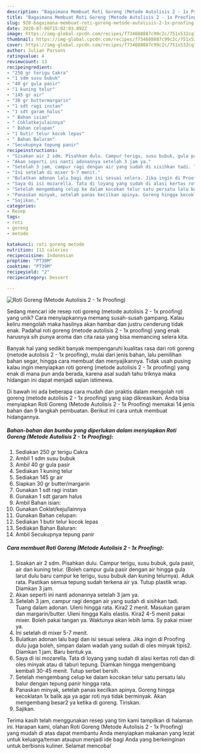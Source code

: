 ```yaml
---
description: "Bagaimana Membuat Roti Goreng (Metode Autolisis 2 - 1x Proofing), Menggugah Selera"
title: "Bagaimana Membuat Roti Goreng (Metode Autolisis 2 - 1x Proofing), Menggugah Selera"
slug: 920-bagaimana-membuat-roti-goreng-metode-autolisis-2-1x-proofing-menggugah-selera
date: 2020-07-06T15:02:03.892Z
image: https://img-global.cpcdn.com/recipes/f734688887c99c2c/751x532cq70/roti-goreng-metode-autolisis-2-1x-proofing-foto-resep-utama.jpg
thumbnail: https://img-global.cpcdn.com/recipes/f734688887c99c2c/751x532cq70/roti-goreng-metode-autolisis-2-1x-proofing-foto-resep-utama.jpg
cover: https://img-global.cpcdn.com/recipes/f734688887c99c2c/751x532cq70/roti-goreng-metode-autolisis-2-1x-proofing-foto-resep-utama.jpg
author: Julian Parsons
ratingvalue: 4
reviewcount: 13
recipeingredient:
- "250 gr terigu Cakra"
- "1 sdm susu bubuk"
- "40 gr gula pasir"
- "1 kuning telur"
- "145 gr air"
- "30 gr buttermargarin"
- "1 sdt ragi instan"
- "1 sdt garam halus"
- " Bahan isian"
- " Coklatkejulainnya"
- " Bahan celupan"
- "1 butir telur kocok lepas"
- " Bahan Baluran"
- "Secukupnya tepung panir"
recipeinstructions:
- "Sisakan air 2 sdm. Pisahkan dulu. Campur terigu, susu bubuk, gula pasir, air dan kuning telur. (Boleh campur gula pasir dengan air hingga gula larut dulu baru campur ke terigu, susu bubuk dan kuning telurnya). Aduk rata. Pastikan semua tepung sudah terkena air ya. Tutup plastik wrap. Diamkan 3 jam."
- "Akan seperti ini nanti adonannya setelah 3 jam ya."
- "Setelah 3 jam, campur ragi dengan air yang sudah di sisihkan tadi. Tuang dalam adonan. Uleni hingga rata. Kira2 2 menit. Masukan garam dan margarin/butter. Uleni hingga Kalis elastis. Kira2 4-5 menit pakai mixer. Boleh pakai tangan ya. Waktunya akan lebih lama. Sy pakai mixer ya."
- "Ini setelah di mixer 5-7 menit."
- "Bulatkan adonan lalu bagi dan isi sesuai selera. Jika ingin di Proofing dulu juga boleh, simpan dalam wadah yang sudah di oles minyak tipis2. Diamkan 1 jam. Baru bentuk ya."
- "Saya di isi mozarella. Tata di loyang yang sudah di alasi kertas roti dan di oles minyak atau di taburi tepung. Diamkan hingga mengembang kembali 30-45 menit. Tutup serbet bersih."
- "Setelah mengembang celup ke dalam kocokan telur satu persatu lalu balur dengan tepung panir hingga rata."
- "Panaskan minyak, setelah panas kecilkan apinya. Goreng hingga kecoklatan 1x balik aja ya agar roti nya tidak berminyak. Akan mengembang besar2 ya ketika di goreng. Tiriskan."
- "Sajikan."
categories:
- Resep
tags:
- roti
- goreng
- metode

katakunci: roti goreng metode 
nutrition: 111 calories
recipecuisine: Indonesian
preptime: "PT38M"
cooktime: "PT39M"
recipeyield: "2"
recipecategory: Dessert

---
```



![Roti Goreng (Metode Autolisis 2 - 1x Proofing)](https://img-global.cpcdn.com/recipes/f734688887c99c2c/751x532cq70/roti-goreng-metode-autolisis-2-1x-proofing-foto-resep-utama.jpg)

Sedang mencari ide resep roti goreng (metode autolisis 2 - 1x proofing) yang unik? Cara menyiapkannya memang susah-susah gampang. Kalau keliru mengolah maka hasilnya akan hambar dan justru cenderung tidak enak. Padahal roti goreng (metode autolisis 2 - 1x proofing) yang enak harusnya sih punya aroma dan cita rasa yang bisa memancing selera kita.

Banyak hal yang sedikit banyak mempengaruhi kualitas rasa dari roti goreng (metode autolisis 2 - 1x proofing), mulai dari jenis bahan, lalu pemilihan bahan segar, hingga cara membuat dan menyajikannya. Tidak usah pusing kalau ingin menyiapkan roti goreng (metode autolisis 2 - 1x proofing) yang enak di mana pun anda berada, karena asal sudah tahu triknya maka hidangan ini dapat menjadi sajian istimewa.




Di bawah ini ada beberapa cara mudah dan praktis dalam mengolah roti goreng (metode autolisis 2 - 1x proofing) yang siap dikreasikan. Anda bisa menyiapkan Roti Goreng (Metode Autolisis 2 - 1x Proofing) memakai 14 jenis bahan dan 9 langkah pembuatan. Berikut ini cara untuk membuat hidangannya.

<!--inarticleads1-->

##### Bahan-bahan dan bumbu yang diperlukan dalam menyiapkan Roti Goreng (Metode Autolisis 2 - 1x Proofing):

1. Sediakan 250 gr terigu Cakra
1. Ambil 1 sdm susu bubuk
1. Ambil 40 gr gula pasir
1. Sediakan 1 kuning telur
1. Sediakan 145 gr air
1. Siapkan 30 gr butter/margarin
1. Gunakan 1 sdt ragi instan
1. Gunakan 1 sdt garam halus
1. Ambil  Bahan isian:
1. Gunakan  Coklat/keju/lainnya
1. Gunakan  Bahan celupan:
1. Sediakan 1 butir telur kocok lepas
1. Sediakan  Bahan Baluran:
1. Ambil Secukupnya tepung panir




<!--inarticleads2-->

##### Cara membuat Roti Goreng (Metode Autolisis 2 - 1x Proofing):

1. Sisakan air 2 sdm. Pisahkan dulu. Campur terigu, susu bubuk, gula pasir, air dan kuning telur. (Boleh campur gula pasir dengan air hingga gula larut dulu baru campur ke terigu, susu bubuk dan kuning telurnya). Aduk rata. Pastikan semua tepung sudah terkena air ya. Tutup plastik wrap. Diamkan 3 jam.
1. Akan seperti ini nanti adonannya setelah 3 jam ya.
1. Setelah 3 jam, campur ragi dengan air yang sudah di sisihkan tadi. Tuang dalam adonan. Uleni hingga rata. Kira2 2 menit. Masukan garam dan margarin/butter. Uleni hingga Kalis elastis. Kira2 4-5 menit pakai mixer. Boleh pakai tangan ya. Waktunya akan lebih lama. Sy pakai mixer ya.
1. Ini setelah di mixer 5-7 menit.
1. Bulatkan adonan lalu bagi dan isi sesuai selera. Jika ingin di Proofing dulu juga boleh, simpan dalam wadah yang sudah di oles minyak tipis2. Diamkan 1 jam. Baru bentuk ya.
1. Saya di isi mozarella. Tata di loyang yang sudah di alasi kertas roti dan di oles minyak atau di taburi tepung. Diamkan hingga mengembang kembali 30-45 menit. Tutup serbet bersih.
1. Setelah mengembang celup ke dalam kocokan telur satu persatu lalu balur dengan tepung panir hingga rata.
1. Panaskan minyak, setelah panas kecilkan apinya. Goreng hingga kecoklatan 1x balik aja ya agar roti nya tidak berminyak. Akan mengembang besar2 ya ketika di goreng. Tiriskan.
1. Sajikan.




Terima kasih telah menggunakan resep yang tim kami tampilkan di halaman ini. Harapan kami, olahan Roti Goreng (Metode Autolisis 2 - 1x Proofing) yang mudah di atas dapat membantu Anda menyiapkan makanan yang lezat untuk keluarga/teman ataupun menjadi ide bagi Anda yang berkeinginan untuk berbisnis kuliner. Selamat mencoba!
